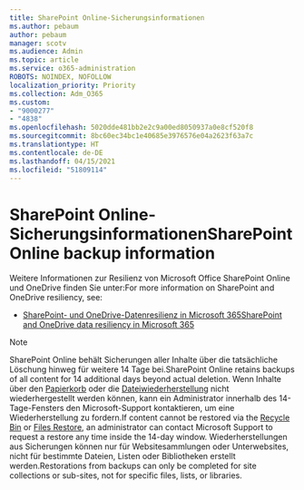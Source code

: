 ```yaml
---
title: SharePoint Online-Sicherungsinformationen
ms.author: pebaum
author: pebaum
manager: scotv
ms.audience: Admin
ms.topic: article
ms.service: o365-administration
ROBOTS: NOINDEX, NOFOLLOW
localization_priority: Priority
ms.collection: Adm_O365
ms.custom:
- "9000277"
- "4838"
ms.openlocfilehash: 5020dde481bb2e2c9a00ed8050937a0e8cf520f8
ms.sourcegitcommit: 8bc60ec34bc1e40685e3976576e04a2623f63a7c
ms.translationtype: HT
ms.contentlocale: de-DE
ms.lasthandoff: 04/15/2021
ms.locfileid: "51809114"
---
```

# <a name="sharepoint-online-backup-information"></a><span data-ttu-id="13e3f-102">SharePoint Online-Sicherungsinformationen</span><span class="sxs-lookup"><span data-stu-id="13e3f-102">SharePoint Online backup information</span></span>

<span data-ttu-id="13e3f-103">Weitere Informationen zur Resilienz von Microsoft Office SharePoint Online und OneDrive finden Sie unter:</span><span class="sxs-lookup"><span data-stu-id="13e3f-103">For more information on SharePoint and OneDrive resiliency, see:</span></span>

- [<span data-ttu-id="13e3f-104">SharePoint- und OneDrive-Datenresilienz in Microsoft 365</span><span class="sxs-lookup"><span data-stu-id="13e3f-104">SharePoint and OneDrive data resiliency in Microsoft 365</span></span>](https://docs.microsoft.com/compliance/assurance/assurance-sharepoint-onedrive-data-resiliency)

> [!NOTE]
> <span data-ttu-id="13e3f-105">SharePoint Online behält Sicherungen aller Inhalte über die tatsächliche Löschung hinweg für weitere 14 Tage bei.</span><span class="sxs-lookup"><span data-stu-id="13e3f-105">SharePoint Online retains backups of all content for 14 additional days beyond actual deletion.</span></span> <span data-ttu-id="13e3f-106">Wenn Inhalte über den [Papierkorb](https://support.microsoft.com/office/restore-deleted-items-from-the-site-collection-recycle-bin-5fa924ee-16d7-487b-9a0a-021b9062d14b) oder die [Dateiwiederherstellung](https://support.microsoft.com/office/restore-your-onedrive-fa231298-759d-41cf-bcd0-25ac53eb8a15) nicht wiederhergestellt werden können, kann ein Administrator innerhalb des 14-Tage-Fensters den Microsoft-Support kontaktieren, um eine Wiederherstellung zu fordern.</span><span class="sxs-lookup"><span data-stu-id="13e3f-106">If content cannot be restored via the [Recycle Bin](https://support.microsoft.com/office/restore-deleted-items-from-the-site-collection-recycle-bin-5fa924ee-16d7-487b-9a0a-021b9062d14b) or [Files Restore](https://support.microsoft.com/office/restore-your-onedrive-fa231298-759d-41cf-bcd0-25ac53eb8a15), an administrator can contact Microsoft Support to request a restore any time inside the 14-day window.</span></span> <span data-ttu-id="13e3f-107">Wiederherstellungen aus Sicherungen können nur für Websitesammlungen oder Unterwebsites, nicht für bestimmte Dateien, Listen oder Bibliotheken erstellt werden.</span><span class="sxs-lookup"><span data-stu-id="13e3f-107">Restorations from backups can only be completed for site collections or sub-sites, not for specific files, lists, or libraries.</span></span>
